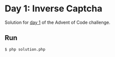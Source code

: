 # Day 1: Inverse Captcha
Solution for [day 1](https://adventofcode.com/2017/day/1) of the Advent of Code challenge.

## Run
`$ php solution.php`
